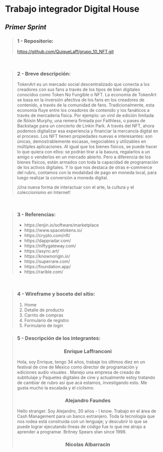 # Trabajo integrador Digital House

## _Primer Sprint_

<blockquote>
<h3><strong> 1 - Repositorio:</strong></h3>

<a href= "https://github.com/QuiqueLaff/grupo_10_NFT.git">https://github.com/QuiqueLaff/grupo_10_NFT.git</a>
</blockquote>
<br>

<blockquote>
    <h3><strong> 2 - Breve descripción: </strong></h3>

<p> TokenArt es un mercado social descentralizado que conecta a los creadores con sus fans a través de los tipos de bien digitales conocidos como Token No Fungible o NFT. La economía de TokenArt se basa en la inversión afectiva de los fans en los creadores de contenido, a través de la comunidad de fans. Tradicionalmente, esta economía fluye entre los creadores de contenido y los fanáticos a través de mercadería física. Por ejemplo: un vinil de edición limitada de Róisín Murphy, una remera firmada por Faithless, o pases de Backstage para un concierto de Linkin Park. 
A través del NFT, ahora podemos digitalizar esa experiencia y financiar la mercancía digital en el proceso. Los NFT tienen propiedades nuevas e interesantes: son únicas, demostrablemente escasas, negociables y utilizables en múltiples aplicaciones. Al igual que los bienes físicos, se puede hacer lo que quiera con ellos: se podrán tirar a la basura, regalarlos a un amigo o venderlos en un mercado abierto. Pero a diferencia de los bienes físicos, están armados con toda la capacidad de programación de los activos digitales. Y lo que nos destaca de otras e-commerce del rubro, contamos con la modalidad de pago en moneda local, para luego realizar la conversión a moneda digital.

¡Una nueva forma de interactuar con el arte, la cultura y el coleccionismo en Internet!</p>
</blockquote>
<br>
<blockquote>
    <h3><strong>3 - Referencias:</strong></h3>
        <ul>
            <li>https://enjin.io/software/marketplace</li>
            <li>https://www.spacetokens.io/</li>
            <li>https://crypto.com/nft/</li>
            <li>https://dappradar.com/</li>
            <li>https://niftygateway.com/</li>
            <li>https://async.art/</li>
            <li>https://knownorigin.io/</li>
            <li>https://superrare.com/</li>
            <li>https://foundation.app/</li>
            <li>https://rarible.com/</li>
        </ul>
</blockquote>
<br>
<blockquote>
    <h3><strong>4 - Wireframe y boceto del sitio:</strong></h3>
        <ol>
            <li>Home</li>
            <li>Detalle de producto</li>
            <li>Carrito de compras</li>
            <li>Formulario de registro</li>
            <li>Formulario de login</li>
        </ol>
</blockquote>

<blockquote>
    <h3><strong>5 - Descripción de los integrantes:</strong></h3>
    <h3><strong><center>Enrique Laffranconi</center></strong></h3>
        <p> Hola, soy Enrique, tengo 34 años,  trabaje los últimos diez  en un festival de cine de Mexico como director de programación y ediciones audio visuales . Manejo una empresa de creado de subtitulaje y Paquetes digitales de cine y actualmente estoy tratando de cambiar de rubro así que acá estamos, investigando esto. Me gusta mucho la escalada y el ciclismo. </p>
    <h3><strong><center>Alejandro Faundes</center></strong></h3>
        <p>Hello stranger. Soy Alejandro, 30 años - I know. Trabajo en el área de Cash Management para un banco extranjero. Toda la tecnología que nos rodea está construida con un lenguaje; y descubrir lo que se puede lograr ejecutando líneas de código fue lo que me atrajo a aprender a programar. Britney Spears stan since 1998. </p>
    <h3><strong><center>Nicolas Albarracin</center></strong></h3>
</blockquote>
